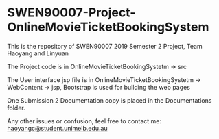 # SWEN90007-Project-OnlineMovieTicketBookingSystem
This is the repository of SWEN90007 2019 Semester 2 Project, Team Haoyang and Linyuan

The Project code is in OnlineMovieTicketBookingSystetm -> src

The User interface jsp file is in OnlineMovieTicketBookingSystetm -> WebContent -> jsp, Bootstrap is used for building the web pages

One Submission 2 Documentation copy is placed in the Documentations folder.

Any other issues or confusion, feel free to contact me: haoyangc@student.unimelb.edu.au
